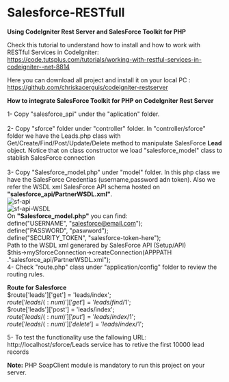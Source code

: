 # Salesforce-RESTfull
<b>Using CodeIgniter Rest Server and SalesForce Toolkit for PHP</b>

Check this tutorial to understand how to install and how to work with RESTful Services in CodeIgniter: https://code.tutsplus.com/tutorials/working-with-restful-services-in-codeigniter--net-8814 

Here you can download all project and install it on your local PC : https://github.com/chriskacerguis/codeigniter-restserver

<b>How to integrate SalesForce Toolkit for PHP on CodeIgniter Rest Server</b>

1- Copy "salesforce_api" under the "aplication" folder.</br></br>
2- Copy "sforce" folder under "controller" folder. In "controller/sforce" folder we have the Leads.php class with Get/Create/Find/Post/Update/Delete method to manipulate SalesForce <b>Lead</b> object. Notice that on class constructor we load "salesforce_model" class to stablish SalesForce connection</br></br>
3- Copy "Salesforce_model.php" under "model" folder. In this php class we have the SalesForce Credentias (username,password adn token). Also we refer the WSDL xml SalesForce API schema hosted on <b>"salesforce_api/PartnerWSDL.xml"</b>.</br>
![sf-api](https://user-images.githubusercontent.com/8003697/58886501-eafe3980-86db-11e9-9eca-316c20cc0fc9.jpg)
</br>
![sf-api-WSDL](https://user-images.githubusercontent.com/8003697/58886828-71b31680-86dc-11e9-89f5-bfd82fe5174f.jpg)
</br>
On <b>"Salesforce_model.php"</b> you can find:</br>
define("USERNAME", "salesforce@email.com");</br>
define("PASSWORD", "paswword");</br>
define("SECURITY_TOKEN", "salesforce-token-here");</br>
Path to the WSDL xml generared by SalesForce API (Setup/API)</br>
$this->mySforceConnection->createConnection(APPPATH ."salesforce_api/PartnerWSDL.xml");</br>
4- Check "route.php" class under "application/config" folder to review the routing rules.</br>

<b>Route for Salesforce</b></br>
$route['leads']['get'] = 'leads/index';</br>
$route['leads/(:num)']['get'] = 'leads/find/$1';</br>
$route['leads']['post'] = 'leads/index';</br>
$route['leads/(:num)']['put'] = 'leads/index/$1';</br>
$route['leads/(:num)']['delete'] = 'leads/index/$1';</br>

5- To test the functionality use the fallowing URL: http://localhost/sforce/Leads service has to retive the first 10000 lead records

<b>Note:</b> PHP SoapClient module is mandatory to run this project on your server.
